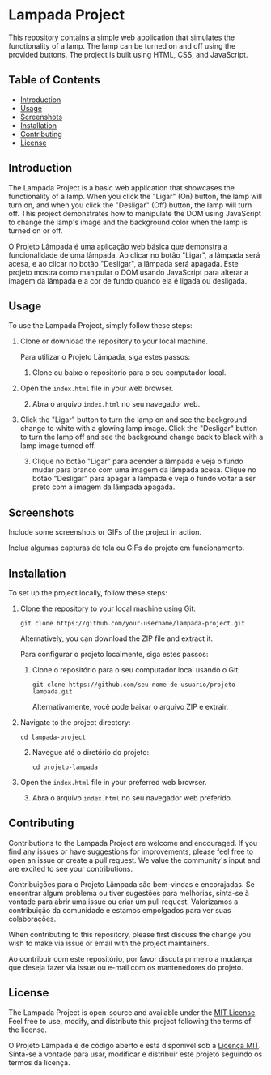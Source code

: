 # Lampada Project

This repository contains a simple web application that simulates the functionality of a lamp. The lamp can be turned on and off using the provided buttons. The project is built using HTML, CSS, and JavaScript.

## Table of Contents

- [Introduction](#introduction)
- [Usage](#usage)
- [Screenshots](#screenshots)
- [Installation](#installation)
- [Contributing](#contributing)
- [License](#license)

## Introduction

The Lampada Project is a basic web application that showcases the functionality of a lamp. When you click the "Ligar" (On) button, the lamp will turn on, and when you click the "Desligar" (Off) button, the lamp will turn off. This project demonstrates how to manipulate the DOM using JavaScript to change the lamp's image and the background color when the lamp is turned on or off.

O Projeto Lâmpada é uma aplicação web básica que demonstra a funcionalidade de uma lâmpada. Ao clicar no botão "Ligar", a lâmpada será acesa, e ao clicar no botão "Desligar", a lâmpada será apagada. Este projeto mostra como manipular o DOM usando JavaScript para alterar a imagem da lâmpada e a cor de fundo quando ela é ligada ou desligada.

## Usage

To use the Lampada Project, simply follow these steps:

1. Clone or download the repository to your local machine.

   Para utilizar o Projeto Lâmpada, siga estes passos:

   1. Clone ou baixe o repositório para o seu computador local.

2. Open the `index.html` file in your web browser.

   2. Abra o arquivo `index.html` no seu navegador web.

3. Click the "Ligar" button to turn the lamp on and see the background change to white with a glowing lamp image. Click the "Desligar" button to turn the lamp off and see the background change back to black with a lamp image turned off.

   3. Clique no botão "Ligar" para acender a lâmpada e veja o fundo mudar para branco com uma imagem da lâmpada acesa. Clique no botão "Desligar" para apagar a lâmpada e veja o fundo voltar a ser preto com a imagem da lâmpada apagada.

## Screenshots

Include some screenshots or GIFs of the project in action.

Inclua algumas capturas de tela ou GIFs do projeto em funcionamento.

## Installation

To set up the project locally, follow these steps:

1. Clone the repository to your local machine using Git:

   ```
   git clone https://github.com/your-username/lampada-project.git
   ```

   Alternatively, you can download the ZIP file and extract it.

   Para configurar o projeto localmente, siga estes passos:

   1. Clone o repositório para o seu computador local usando o Git:

      ```
      git clone https://github.com/seu-nome-de-usuario/projeto-lampada.git
      ```

      Alternativamente, você pode baixar o arquivo ZIP e extrair.

2. Navigate to the project directory:

   ```
   cd lampada-project
   ```

   2. Navegue até o diretório do projeto:

      ```
      cd projeto-lampada
      ```

3. Open the `index.html` file in your preferred web browser.

   3. Abra o arquivo `index.html` no seu navegador web preferido.

## Contributing

Contributions to the Lampada Project are welcome and encouraged. If you find any issues or have suggestions for improvements, please feel free to open an issue or create a pull request. We value the community's input and are excited to see your contributions.

Contribuições para o Projeto Lâmpada são bem-vindas e encorajadas. Se encontrar algum problema ou tiver sugestões para melhorias, sinta-se à vontade para abrir uma issue ou criar um pull request. Valorizamos a contribuição da comunidade e estamos empolgados para ver suas colaborações.

When contributing to this repository, please first discuss the change you wish to make via issue or email with the project maintainers.

Ao contribuir com este repositório, por favor discuta primeiro a mudança que deseja fazer via issue ou e-mail com os mantenedores do projeto.

## License

The Lampada Project is open-source and available under the [MIT License](LICENSE). Feel free to use, modify, and distribute this project following the terms of the license.

O Projeto Lâmpada é de código aberto e está disponível sob a [Licença MIT](LICENSE). Sinta-se à vontade para usar, modificar e distribuir este projeto seguindo os termos da licença.